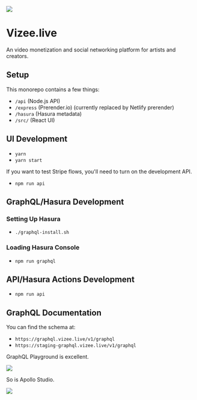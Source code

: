 
![](https://dam-media.s3.amazonaws.com/vizee.png)

# Vizee.live

An video monetization and social networking platform for artists and creators.
## Setup

This monorepo contains a few things:

* `/api` (Node.js API)
* `/express` (Prerender.io) (currently replaced by Netlify prerender)
* `/hasura` (Hasura metadata)
* `/src/` (React UI)

## UI Development

* `yarn`
* `yarn start`

If you want to test Stripe flows, you'll need to turn on the development API.

* `npm run api`

## GraphQL/Hasura Development

### Setting Up Hasura

* `./graphql-install.sh`

### Loading Hasura Console

* `npm run graphql`

## API/Hasura Actions Development

* `npm run api`

## GraphQL Documentation

You can find the schema at:

* `https://graphql.vizee.live/v1/graphql`
* `https://staging-graphql.vizee.live/v1/graphql`

GraphQL Playground is excellent.

![](https://dam-media.s3.amazonaws.com/graphql-playground.png)

So is Apollo Studio.

![](https://dam-media.s3.amazonaws.com/apollo-studio.png)